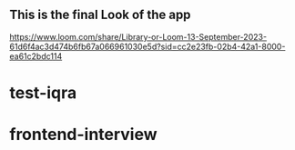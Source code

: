 ## This is the final Look of the app

https://www.loom.com/share/Library-or-Loom-13-September-2023-61d6f4ac3d474b6fb67a066961030e5d?sid=cc2e23fb-02b4-42a1-8000-ea61c2bdc114
# test-iqra
# frontend-interview
